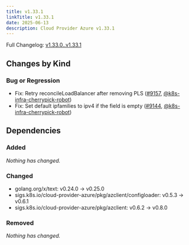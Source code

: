 ```yaml
---
title: v1.33.1
linkTitle: v1.33.1
date: 2025-06-13
description: Cloud Provider Azure v1.33.1
---
```


Full Changelog: [v1.33.0..v1.33.1](https://github.com/kubernetes-sigs/cloud-provider-azure/compare/v1.33.0...v1.33.1)

## Changes by Kind

### Bug or Regression

- Fix: Retry reconcileLoadBalancer after removing PLS ([#9157](https://github.com/kubernetes-sigs/cloud-provider-azure/pull/9157), [@k8s-infra-cherrypick-robot](https://github.com/k8s-infra-cherrypick-robot))
- Fix: Set default ipfamilies to ipv4 if the field is empty ([#9144](https://github.com/kubernetes-sigs/cloud-provider-azure/pull/9144), [@k8s-infra-cherrypick-robot](https://github.com/k8s-infra-cherrypick-robot))

## Dependencies

### Added
_Nothing has changed._

### Changed
- golang.org/x/text: v0.24.0 → v0.25.0
- sigs.k8s.io/cloud-provider-azure/pkg/azclient/configloader: v0.5.3 → v0.6.1
- sigs.k8s.io/cloud-provider-azure/pkg/azclient: v0.6.2 → v0.8.0

### Removed
_Nothing has changed._

